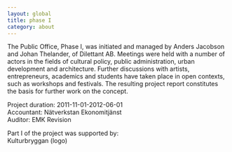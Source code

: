```yaml
---
layout: global
title: phase I
category: about
---
```


The Public Office, Phase I, was initiated and managed by Anders Jacobson and Johan Thelander, of Dilettant AB. Meetings were held with a number of actors in the fields of cultural policy, public administration, urban development and architecture. Further discussions with artists, entrepreneurs, academics and students have taken place in open contexts, such as workshops and festivals. The resulting project report constitutes the basis for further work on the concept.  

Project duration: 2011-11-01-2012-06-01  
Accountant: Nätverkstan Ekonomitjänst  
Auditor: EMK Revision    

Part I of the project was supported by:  
Kulturbryggan (logo)